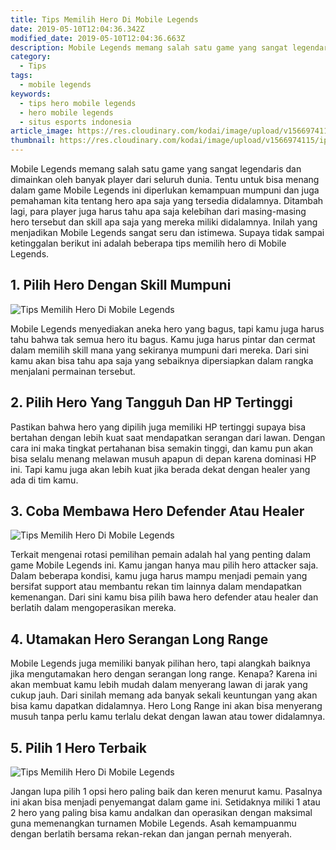 ```yaml
---
title: Tips Memilih Hero Di Mobile Legends
date: 2019-05-10T12:04:36.342Z
modified_date: 2019-05-10T12:04:36.663Z
description: Mobile Legends memang salah satu game yang sangat legendaris dan dimainkan oleh banyak player dari seluruh dunia. 
category:
  - Tips
tags:
  - mobile legends
keywords:
  - tips hero mobile legends
  - hero mobile legends
  - situs esports indonesia
article_image: https://res.cloudinary.com/kodai/image/upload/v1566974115/ip/tips-memilih-hero-di-mobile-legends-1.jpg
thumbnail: https://res.cloudinary.com/kodai/image/upload/v1566974115/ip/tips-memilih-hero-di-mobile-legends-1-026.jpg
---
```

Mobile Legends memang salah satu game yang sangat legendaris dan dimainkan oleh banyak player dari seluruh dunia. Tentu untuk bisa menang dalam game Mobile Legends ini diperlukan kemampuan mumpuni dan juga pemahaman kita tentang hero apa saja yang tersedia didalamnya. Ditambah lagi, para player juga harus tahu apa saja kelebihan dari masing-masing hero tersebut dan skill apa saja yang mereka miliki didalamnya. Inilah yang menjadikan Mobile Legends sangat seru dan istimewa. Supaya tidak sampai ketinggalan berikut ini adalah beberapa tips memilih hero di Mobile Legends.



## 1. Pilih Hero Dengan Skill Mumpuni

![Tips Memilih Hero Di Mobile Legends](https://res.cloudinary.com/kodai/image/upload/v1566974115/ip/tips-memilih-hero-di-mobile-legends-1.jpg)

Mobile Legends menyediakan aneka hero yang bagus, tapi kamu juga harus tahu bahwa tak semua hero itu bagus. Kamu juga harus pintar dan cermat dalam memilih skill mana yang sekiranya mumpuni dari mereka. Dari sini kamu akan bisa tahu apa saja yang sebaiknya dipersiapkan dalam rangka menjalani permainan tersebut.



## 2. Pilih Hero Yang Tangguh Dan HP Tertinggi

Pastikan bahwa hero yang dipilih juga memiliki HP tertinggi supaya bisa bertahan dengan lebih kuat saat mendapatkan serangan dari lawan. Dengan cara ini maka tingkat pertahanan bisa semakin tinggi, dan kamu pun akan bisa selalu menang melawan musuh apapun di depan karena dominasi HP ini. Tapi kamu juga akan lebih kuat jika berada dekat dengan healer yang ada di tim kamu.



## 3. Coba Membawa Hero Defender Atau Healer

![Tips Memilih Hero Di Mobile Legends](https://res.cloudinary.com/kodai/image/upload/v1566974116/ip/tips-memilih-hero-di-mobile-legends-2.jpg)

Terkait mengenai rotasi pemilihan pemain adalah hal yang penting dalam game Mobile Legends ini. Kamu jangan hanya mau pilih hero attacker saja. Dalam beberapa kondisi, kamu juga harus mampu menjadi pemain yang bersifat support atau membantu rekan tim lainnya dalam mendapatkan kemenangan. Dari sini kamu bisa pilih bawa hero defender atau healer dan berlatih dalam mengoperasikan mereka.



## 4. Utamakan Hero Serangan Long Range

Mobile Legends juga memiliki banyak pilihan hero, tapi alangkah baiknya jika mengutamakan hero dengan serangan long range. Kenapa? Karena ini akan membuat kamu lebih mudah dalam menyerang lawan di jarak yang cukup jauh. Dari sinilah memang ada banyak sekali keuntungan yang akan bisa kamu dapatkan didalamnya. Hero Long Range ini akan bisa menyerang musuh tanpa perlu kamu terlalu dekat dengan lawan atau tower didalamnya.



## 5. Pilih 1 Hero Terbaik

![Tips Memilih Hero Di Mobile Legends](https://res.cloudinary.com/kodai/image/upload/v1566974119/ip/tips-memilih-hero-di-mobile-legends-3.jpg)

Jangan lupa pilih 1 opsi hero paling baik dan keren menurut kamu. Pasalnya ini akan bisa menjadi penyemangat dalam game ini. Setidaknya miliki 1 atau 2 hero yang paling bisa kamu andalkan dan operasikan dengan maksimal guna memenangkan turnamen Mobile Legends. Asah kemampuanmu dengan berlatih bersama rekan-rekan dan jangan pernah menyerah.
